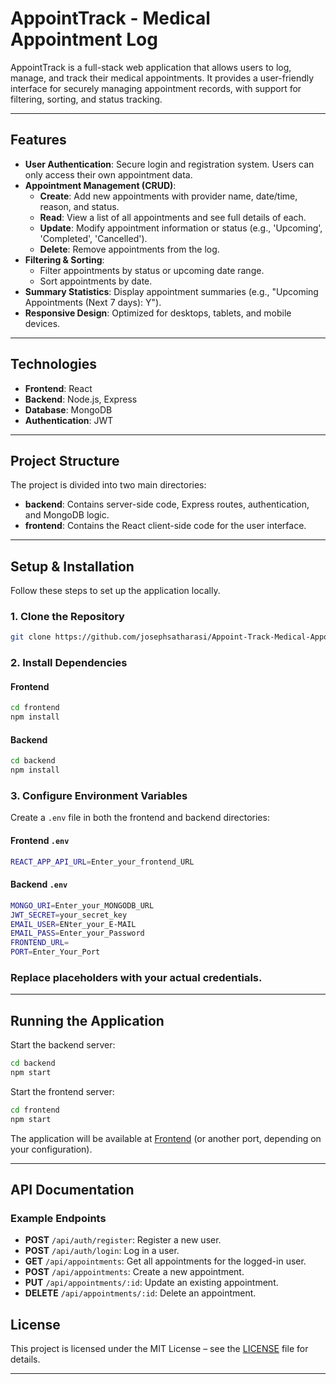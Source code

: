 # **AppointTrack - Medical Appointment Log**


AppointTrack is a full-stack web application that allows users to log, manage, and track their medical appointments. It provides a user-friendly interface for securely managing appointment records, with support for filtering, sorting, and status tracking.

---

## Features

- **User Authentication**: Secure login and registration system. Users can only access their own appointment data.
- **Appointment Management (CRUD)**:
  - **Create**: Add new appointments with provider name, date/time, reason, and status.
  - **Read**: View a list of all appointments and see full details of each.
  - **Update**: Modify appointment information or status (e.g., 'Upcoming', 'Completed', 'Cancelled').
  - **Delete**: Remove appointments from the log.
- **Filtering & Sorting**:
  - Filter appointments by status or upcoming date range.
  - Sort appointments by date.
- **Summary Statistics**: Display appointment summaries (e.g., "Upcoming Appointments (Next 7 days): Y").
- **Responsive Design**: Optimized for desktops, tablets, and mobile devices.

---

## Technologies

- **Frontend**: React
- **Backend**: Node.js, Express
- **Database**: MongoDB
- **Authentication**: JWT

---

## Project Structure

The project is divided into two main directories:

- **backend**: Contains server-side code, Express routes, authentication, and MongoDB logic.
- **frontend**: Contains the React client-side code for the user interface.

---

## Setup & Installation

Follow these steps to set up the application locally.

### 1. Clone the Repository

```bash
git clone https://github.com/josephsatharasi/Appoint-Track-Medical-Appointment-Log.git
```

### 2. Install Dependencies

#### Frontend

```bash
cd frontend
npm install
```

#### Backend

```bash
cd backend
npm install
```

### 3. Configure Environment Variables

Create a `.env` file in both the frontend and backend directories:

#### Frontend `.env`

```bash
REACT_APP_API_URL=Enter_your_frontend_URL
```

#### Backend `.env`

```bash
MONGO_URI=Enter_your_MONGODB_URL
JWT_SECRET=your_secret_key
EMAIL_USER=ENter_your_E-MAIL    
EMAIL_PASS=Enter_your_Password
FRONTEND_URL=
PORT=Enter_Your_Port
```

### Replace placeholders with your actual credentials.

---

## Running the Application

Start the backend server:

```bash
cd backend
npm start
```

Start the frontend server:

```bash
cd frontend
npm start
```

The application will be available at [Frontend](https://frontend-rsli.onrender.com/) (or another port, depending on your configuration).

---

## API Documentation

### Example Endpoints

- **POST** `/api/auth/register`: Register a new user.
- **POST** `/api/auth/login`: Log in a user.
- **GET** `/api/appointments`: Get all appointments for the logged-in user.
- **POST** `/api/appointments`: Create a new appointment.
- **PUT** `/api/appointments/:id`: Update an existing appointment.
- **DELETE** `/api/appointments/:id`: Delete an appointment.



## License

This project is licensed under the MIT License – see the [LICENSE](LICENSE) file for details.

---

